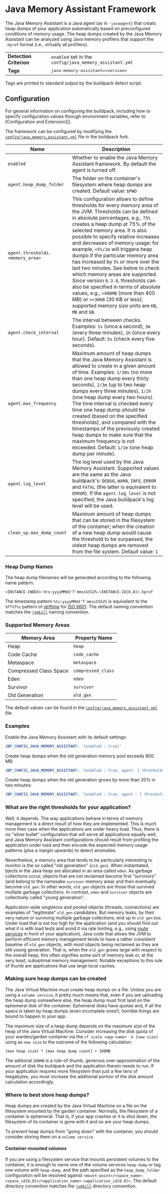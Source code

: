 # Java Memory Assistant Framework
The Java Memory Assistant is a Java agent (as in `-javaagent`) that creats heap dumps of your application automatically based on preconfigured conditions of memory usage.
The heap dumps created by the Java Memory Assistant can be analyzed using Java memory profilers that support the `.hprof` format (i.e., virtually all profilers).

<table>
  <tr>
    <td><strong>Detection Criterion</strong></td><td><code>enabled</code> set in the <code>config/java_memory_assistant.yml</code></td>
  </tr>
  <tr>
    <td><strong>Tags</strong></td><td><tt>java-memory-assistant=&lt;version&gt;</tt></td>
  </tr>
</table>
Tags are printed to standard output by the buildpack detect script.

## Configuration
For general information on configuring the buildpack, including how to specify configuration values through environment variables, refer to [Configuration and Extension][].

The framework can be configured by modifying the [`config/java_memory_assistant.yml`][] file in the buildpack fork.

| Name | Description
| ---- | -----------
| `enabled` | Whether to enable the Java Memory Assistant framework. By default the agent is turned off.
| `agent.heap_dump_folder` | The folder on the container's filesystem where heap dumps are created. Default value: `$PWD`
| `agent.thresholds.<memory_area>` | This configuration allows to define thresholds for every memory area of the JVM. Thresholds can be defined in absolute percentages, e.g., `75%` creates a heap dump at 75% of the selected memory area. It is also possible to specify relative increases and decreases of memory usage: for example, `+5%/2m` will triggera heap dumpo if the particular memory area has increased by `5%` or more over the last two minutes. See below to check which memory areas are supported. Since version `0.3.0`, thresholds can also be specified in terms of absolute values, e.g., `>400MB` (more than 400 MB) or `<=30KB` (30 KB or less); supported memory size units are `KB`, `MB` and `GB`.
| `agent.check_interval` | The interval between checks. Examples: `1s` (once a second), `3m` (every three minutes), `1h` (once every hour). Default: `5s` (check every five seconds).
| `agent.max_frequency` | Maximum amount of heap dumps that the Java Memory Assistant is allowed to create in a given amount of time. Examples: `1/30s` (no more than one heap dump every thirty seconds), `2/3m` (up to two heap dumps every three minutes), `1/2h` (one heap dump every two hours). The time interval is checked every time one heap dump *should* be created (based on the specified thresholds), and compared with the timestamps of the previously created heap dumps to make sure that the maximum frequency is not exceeded. Default: `1/1m` (one heap dump per minute). |
| `agent.log_level` | The log level used by the Java Memory Assistant. Supported values are the same as the Java buildpack's: `DEBUG`, `WARN`, `INFO`, `ERROR` and `FATAL` (the latter is equivalent to `ERROR`). If the `agent.log_level` is not specified, the Java buildpack's log level will be used. |
| `clean_up.max_dump_count` | Maximum amount of heap dumps that can be stored in the filesystem of the container; when the creation of a new heap dump would cause the threshold to be surpassed, the oldest heap dumps are removed from the file system. Default value: `1` |

### Heap Dump Names

The heap dump filenames will be generated according to the following name pattern:

`<INSTANCE-INDEX>-%ts:yyyyMMdd'T'mmssSSSZ%-<INSTANCE-ID[0,8]>.hprof`

The timestamp pattern `%ts:yyyyMMdd'T'mmssSSSZ%` is equivalent to the `%FT%T%z` pattern of [strftime](http://www.cplusplus.com/reference/ctime/strftime/) for [ISO 8601](https://en.wikipedia.org/wiki/ISO_8601).  The default naming convention matches the [`jvmkill`][] naming convention.

### Supported Memory Areas

| Memory Area            | Property Name    |
|------------------------|------------------|
| Heap                   | `heap`             |
| Code Cache             | `code_cache`       |
| Metaspace              | `metaspace`        |
| Compressed Class Space | `compressed_class` |
| Eden                   | `eden`             |
| Survivor               | `survivor`         |
| Old Generation         | `old_gen`          |

The default values can be found in the [`config/java_memory_assistant.yml`][] file.

### Examples

Enable the Java Memory Assistant with its default settings:

```yaml
JBP_CONFIG_JAVA_MEMORY_ASSISTANT: '{enabled : true}'
```

Create heap dumps when the old generation memory pool exceeds 800 MB:

```yaml
JBP_CONFIG_JAVA_MEMORY_ASSISTANT: '{enabled : true, agent: { thresholds : { old_gen : ">800MB" } } }'
```

Create heap dumps when the old generation grows by more than 20% in two minutes:

```yaml
JBP_CONFIG_JAVA_MEMORY_ASSISTANT: '{enabled : true, agent : { thresholds : { old_gen : +20%/2m } } }'
```

### What are the right thresholds for your application?

Well, it depends.
The way applications behave in terms of memory management is a direct result of how they are implemented.
This is much more then case when the applications are under heavy load.
Thus, there is no "silver bullet" configuration that will serve all applications equally well, and Java Memory Assistant configurations should result from profiling the application under load and then encode the expected memory usage patterns (plus a margin upwards) to detect anomalies.

Nevertheless, a memory area that tends to be particularly interesting to monitor is the so called "old generation" (`old_gen`).
When instantiated, bjects in the Java heap are allocated in an area called `eden`.
As garbage collections occur, objects that are not reclaimed become first "survivors" (and belong to the namesake `survivor` memory area) and then eventually become `old_gen`.
In other words, `old_gen` objects are those that survived multiple garbage collections.
In contrast, `eden` and `survivor` objects are collectively called "young generation".

Application-wide singletons and pooled objects (threads, connections) are examples of "legitimate" `old_gen` candidates.
But memory leaks, by their very nature or surviving multiple garbage collections, end up in `old_gen` too.
Under load that is not too high for the application (and you should find out what it is with load tests and avoid it via rate limiting, e.g., using [route services](https://docs.cloudfoundry.org/services/route-services.html) in front of your application), Java code that allows the JVM to perform efficient memory management tends to have a rather consistent baseline of `old_gen` objects, with most objects being reclaimed as they are still young generation.
That is, when the `old_gen` grows large with respect to the overall heap, this often signifies some sort of memory leak or, at the very least, suboptimal memory management.
Notable exceptions to this rule of thumb are applications that use large local caches.

### Making sure heap dumps can be created

The Java Virtual Machine must create heap dumps on a file.
Unless you are using a `volume service`, it pretty much means that, even if you are uploading the heap dump somewhere else, the heap dump must first land on the ephemeral disk of the container.
Ephemeral disks have quotas and, if all the space is taken by heap dumps (even incomplete ones!), horrible things are bound to happen to your app.

The maximum size of a heap dump depends on the maximum size of the heap of the Java Virtual Machine.
Consider increasing the disk quota of your warden/garden container via the `cf scale <app-name> -k [new size]` using as `new size` to the outcome of the following calculation:

`[max heap size] * [max heap dump count] + 200MB`

The aditional `200MB` is a rule-of-thumb, generous over-approximation of the amount of disk the buildpack and the application therein needs to run.
If your application requires more filesystem than just a few tens of megabytes, you must increase the additional portion of the disk amount calculation accordingly.

### Where to best store heap dumps?

Heap dumps are created by the Java Virtual Machine on a file on the filesystem mounted by the garden container.
Normally, the filesystem of a container is ephemeral.
That is, if your app crashes or it is shut down, the filesystem of its container is gone with it and so are your heap dumps.

To prevent heap dumps from "going down" with the container, you should consider storing them on a `volume service`.

#### Container-mounted volumes

If you are using a filesystem service that mounts persistent volumes to the container, it is enough to name one of the volume services `heap-dump` or tag one volume with `heap-dump`, and the path specified as the `heap_dump_folder` configuration will be resolved against `<mount-point>/<space_name>-<space_id[0,8]>/<application_name>-<application_id[0-8]>`. The default directory convention matches the [`jvmkill`][] directory convention.

[`config/java_memory_assistant.yml`]: ../config/java_memory_assistant.yml
[`jvmkill`]: jre-open_jdk_jre.md#jvmkill
